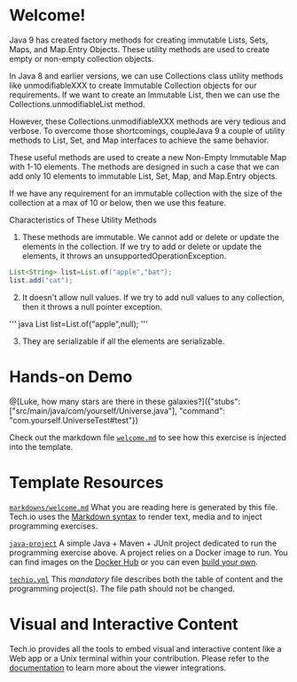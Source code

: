 # Welcome!

Java 9 has created factory methods for creating immutable Lists, Sets, Maps, and Map.Entry Objects. These utility methods are used to create empty or non-empty collection objects.

In Java 8 and earlier versions, we can use Collections class utility methods like unmodifiableXXX to create Immutable Collection objects for our requirements. If we want to create an Immutable List, then we can use the Collections.unmodifiableList method.

However, these Collections.unmodifiableXXX methods are very tedious and verbose. To overcome those shortcomings, coupleJava 9 a couple of utility methods to List, Set, and Map interfaces to achieve the same behavior.

These useful methods are used to create a new Non-Empty Immutable Map with 1-10 elements. The methods are designed in such a case that we can add only 10 elements to immutable List, Set, Map, and Map.Entry objects.

If we have any requirement for an immutable collection with the size of the collection at a max of 10 or below, then we use this feature.

Characteristics of These Utility Methods
1. These methods are immutable. We cannot add or delete or update the elements in the collection. If we try to add or delete or update the elements, it throws an unsupportedOperationException.

``` java
List<String> list=List.of("apple","bat");
list.add("cat");
```

2. It doesn't allow null values. If we try to add null values to any collection, then it throws a null pointer exception.

''' java
List<String> list=List.of("apple",null);
'''

3. They are serializable if all the elements are serializable.



# Hands-on Demo

@[Luke, how many stars are there in these galaxies?]({"stubs": ["src/main/java/com/yourself/Universe.java"], "command": "com.yourself.UniverseTest#test"})

Check out the markdown file [`welcome.md`](https://github.com/TechDotIO/java-template/blob/master/markdowns/welcome.md) to see how this exercise is injected into the template.

# Template Resources

[`markdowns/welcome.md`](https://github.com/TechDotIO/java-template/blob/master/markdowns/welcome.md)
What you are reading here is generated by this file. Tech.io uses the [Markdown syntax](https://tech.io/doc/reference-markdowns) to render text, media and to inject programming exercises.


[`java-project`](https://github.com/TechDotIO/java-template/tree/master/java-project)
A simple Java + Maven + JUnit project dedicated to run the programming exercise above. A project relies on a Docker image to run. You can find images on the [Docker Hub](https://hub.docker.com/explore/) or you can even [build your own](https://tech.io/doc/reference-runner).


[`techio.yml`](https://github.com/TechDotIO/java-template/blob/master/techio.yml)
This *mandatory* file describes both the table of content and the programming project(s). The file path should not be changed.


# Visual and Interactive Content

Tech.io provides all the tools to embed visual and interactive content like a Web app or a Unix terminal within your contribution. Please refer to the [documentation](https://tech.io/doc) to learn more about the viewer integrations.
